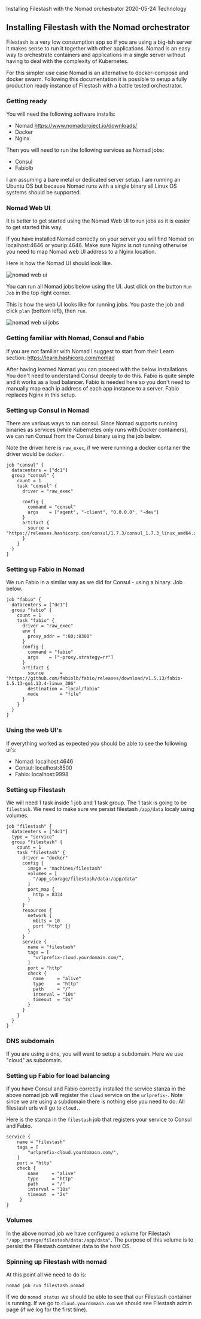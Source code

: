 Installing Filestash with the Nomad orchestrator
2020-05-24
Technology

## Installing Filestash with the Nomad orchestrator

Filestash is a very low consumption app so if you are using a big-ish server it makes sense to run it together with other applications. Nomad is an easy way to orchestrate containers and applications in a single server without having to deal with the complexity of Kubernetes.

For this simpler use case Nomad is an alternative to docker-compose and docker swarm. Following this documentation it is possible to setup a fully production ready instance of Filestash with a battle tested orchestrator.

### Getting ready

You will need the following software installs:

* Nomad https://www.nomadproject.io/downloads/
* Docker
* Nginx

Then you will need to run the following services as Nomad jobs:

* Consul
* Fabiolb

I am assuming a bare metal or dedicated server setup. I am running an Ubuntu OS but because Nomad runs with a single binary all Linux OS systems should be supported.

### Nomad Web UI

It is better to get started using the Nomad Web UI to run jobs as it is easier to get started this way.

If you have installed Nomad correctly on your server you will find Nomad on localhost:4646 or yourip:4646. Make sure Nginx is not running otherwise you need to map Nomad web UI address to a Nginx location.

Here is how the Nomad UI should look like.

![nomad web ui](https://i.ibb.co/71C2GCJ/Capture.png)

You can run all Nomad jobs below using the UI. Just click on the button `Run Job` in the top right corner.

This is how the web UI looks like for running jobs. You paste the job and click `plan` (bottom left), then `run`.

![nomad web ui jobs](https://i.ibb.co/XyytSdp/Capture.png)


### Getting familiar with Nomad, Consul and Fabio

If you are not familiar with Nomad I suggest to start from their Learn section: https://learn.hashicorp.com/nomad

After having learned Nomad you can proceed with the below installations. You don't need to understand Consul deeply to do this. Fabio is quite simple and it works as a load balancer. Fabio is needed here so you don't need to manually map each ip address of each app instance to a server. Fabio replaces Nginx in this setup.

### Setting up Consul in Nomad

There are various ways to run consul. Since Nomad supports running binaries as services (while Kubernetes only runs with Docker containers), we can run Consul from the Consul binary using the job below.

Note the driver here is `raw_exec`, if we were running a docker container the driver would be `docker`.

```
job "consul" {
  datacenters = ["dc1"]
  group "consul" {
    count = 1
    task "consul" {
      driver = "raw_exec"
            
      config {
        command = "consul"
        args    = ["agent", "-client", "0.0.0.0", "-dev"]
      }
      artifact {
        source = "https://releases.hashicorp.com/consul/1.7.3/consul_1.7.3_linux_amd64.zip"
      }
    }
  }
}
```

### Setting up Fabio in Nomad

We run Fabio in a similar way as we did for Consul - using a binary. Job below.

```
job "fabio" {
  datacenters = ["dc1"]
  group "fabio" {
    count = 1
    task "fabio" {
      driver = "raw_exec"
      env {
        proxy_addr = ":80;:8300"
      }
      config {
        command = "fabio"
        args    = ["-proxy.strategy=rr"]
      }
      artifact {
        source      = "https://github.com/fabiolb/fabio/releases/download/v1.5.13/fabio-1.5.13-go1.13.4-linux_386"
        destination = "local/fabio"
        mode        = "file"
      }
    }
  }
}
```

### Using the web UI's

If everything worked as expected you should be able to see the following ui's:

* Nomad: localhost:4646
* Consul: localhost:8500
* Fabio: localhost:9998

### Setting up Filestash

We will need 1 task inside 1 job and 1 task group. The 1 task is going to be `filestash`. We need to make sure we persist filestash `/app/data` localy using volumes.

```
job "filestash" {
  datacenters = ["dc1"]
  type = "service"
  group "filestash" {
    count = 1
    task "filestash" {
      driver = "docker"
      config {
        image = "machines/filestash"
        volumes = [
          "/app_storage/filestash/data:/app/data"
        ]
        port_map {
          http = 8334
        }
      }
      resources {
        network {
          mbits = 10
          port "http" {}
        }
      }
      service {
        name = "filestash"
        tags = [
          "urlprefix-cloud.yourdomain.com/",
        ]
        port = "http"
        check {
          name     = "alive"
          type     = "http"
          path     = "/"
          interval = "10s"
          timeout  = "2s"
        }
      }
    }
  }
}
```

### DNS subdomain

If you are using a dns, you will want to setup a subdomain. Here we use "cloud" as subdomain.

### Setting up Fabio for load balancing

If you have Consul and Fabio correctly installed the service stanza in the above nomad job will register the `cloud` service on the `urlprefix-`. Note since we are using a subdomain there is nothing else you need to do. All filestash urls will go to `cloud.`.

Here is the stanza in the `filestash` job that registers your service to Consul and Fabio.

```
service {
	name = "filestash"
    tags = [
        "urlprefix-cloud.yourdomain.com/",
    ]
    port = "http"
    check {
		name     = "alive"
        type     = "http"
        path     = "/"
        interval = "10s"
        timeout  = "2s"
     }
}
```

###  Volumes 

In the above nomad job we have configured a volume for Filestash `"/app_storage/filestash/data:/app/data"`. The purpose of this volume is to persist the Filestash container data to the host OS.

### Spinning up Filestash with nomad

At this point all we need to do is:

`nomad job run filestash.nomad`

If we do `nomad status` we should be able to see that our Filestash container is running. If we go to `cloud.yourdomain.com` we should see Filestash admin page (if we log for the first time).
